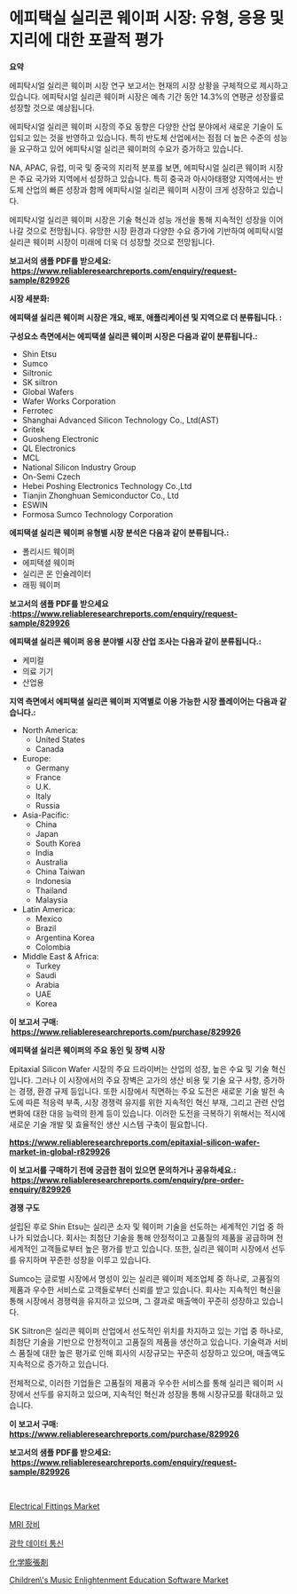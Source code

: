 <p><h1>에피택실 실리콘 웨이퍼 시장: 유형, 응용 및 지리에 대한 포괄적 평가</h1></p><p><strong>요약</strong></p>
<p><p>에피탁시얼 실리콘 웨이퍼 시장 연구 보고서는 현재의 시장 상황을 구체적으로 제시하고 있습니다. 에피탁시얼 실리콘 웨이퍼 시장은 예측 기간 동안 14.3%의 연평균 성장률로 성장할 것으로 예상됩니다.</p><p>에피탁시얼 실리콘 웨이퍼 시장의 주요 동향은 다양한 산업 분야에서 새로운 기술이 도입되고 있는 것을 반영하고 있습니다. 특히 반도체 산업에서는 점점 더 높은 수준의 성능을 요구하고 있어 에피탁시얼 실리콘 웨이퍼의 수요가 증가하고 있습니다.</p><p>NA, APAC, 유럽, 미국 및 중국의 지리적 분포를 보면, 에피탁시얼 실리콘 웨이퍼 시장은 주요 국가와 지역에서 성장하고 있습니다. 특히 중국과 아시아태평양 지역에서는 반도체 산업의 빠른 성장과 함께 에피탁시얼 실리콘 웨이퍼 시장이 크게 성장하고 있습니다.</p><p>에피탁시얼 실리콘 웨이퍼 시장은 기술 혁신과 성능 개선을 통해 지속적인 성장을 이어나갈 것으로 전망됩니다. 유망한 시장 환경과 다양한 수요 증가에 기반하여 에피탁시얼 실리콘 웨이퍼 시장이 미래에 더욱 더 성장할 것으로 전망됩니다.</p></p>
<p><strong>보고서의 샘플 PDF를 받으세요: &nbsp;<a href="https://www.reliableresearchreports.com/enquiry/request-sample/829926">https://www.reliableresearchreports.com/enquiry/request-sample/829926</a></strong></p>
<p><strong>시장 세분화:</strong></p>
<p><strong> 에피택셜 실리콘 웨이퍼 시장은 개요, 배포, 애플리케이션 및 지역으로 더 분류됩니다. :</strong></p>
<p><strong>구성요소 측면에서는 에피택셜 실리콘 웨이퍼 시장은 다음과 같이 분류됩니다.:</strong></p>
<p><ul><li>Shin Etsu</li><li>Sumco</li><li>Siltronic</li><li>SK siltron</li><li>Global Wafers</li><li>Wafer Works Corporation</li><li>Ferrotec</li><li>Shanghai Advanced Silicon Technology Co., Ltd(AST)</li><li>Gritek</li><li>Guosheng Electronic</li><li>QL Electronics</li><li>MCL</li><li>National Silicon Industry Group</li><li>On-Semi Czech</li><li>Hebei Poshing Electronics Technology Co.,Ltd</li><li>Tianjin Zhonghuan Semiconductor Co., Ltd</li><li>ESWIN</li><li>Formosa Sumco Technology Corporation</li></ul></p>
<p><strong> 에피택셜 실리콘 웨이퍼 유형별 시장 분석은 다음과 같이 분류됩니다.:</strong></p>
<p><ul><li>폴리시드 웨이퍼</li><li>에피택셜 웨이퍼</li><li>실리콘 온 인슐레이터</li><li>래핑 웨이퍼</li></ul></p>
<p><strong>보고서의 샘플 PDF를 받으세요 :<a href="https://www.reliableresearchreports.com/enquiry/request-sample/829926">https://www.reliableresearchreports.com/enquiry/request-sample/829926</a></strong></p>
<p><strong> 에피택셜 실리콘 웨이퍼 응용 분야별 시장 산업 조사는 다음과 같이 분류됩니다.:</strong></p>
<p><ul><li>케미컬</li><li>의료 기기</li><li>산업용</li></ul></p>
<p><strong>지역 측면에서 에피택셜 실리콘 웨이퍼 지역별로 이용 가능한 시장 플레이어는 다음과 같습니다.:</strong></p>
<p><ul>
    <li>
        North America:
        <ul>
            <li>United States</li>
            <li>Canada</li>
        </ul>
    </li>
    <li>
        Europe:
        <ul>
            <li>Germany</li>
            <li>France</li>
            <li>U.K.</li>
            <li>Italy</li>
            <li>Russia</li>
        </ul>
    </li>
    <li>
        Asia-Pacific:
        <ul>
            <li>China</li>
            <li>Japan</li>
            <li>South Korea</li>
            <li>India</li>
            <li>Australia</li>
            <li>China Taiwan</li>
            <li>Indonesia</li>
            <li>Thailand</li>
            <li>Malaysia</li>
        </ul>
    </li>
    <li>
        Latin America:
        <ul>
            <li>Mexico</li>
            <li>Brazil</li>
            <li>Argentina Korea</li>
            <li>Colombia</li>
        </ul>
    </li>
    <li>
        Middle East & Africa:
        <ul>
            <li>Turkey</li>
            <li>Saudi</li>
            <li>Arabia</li>
            <li>UAE</li>
            <li>Korea</li>
        </ul>
    </li>
    </ul></p>
<p><strong>이 보고서 구매: &nbsp;<a href="https://www.reliableresearchreports.com/purchase/829926">https://www.reliableresearchreports.com/purchase/829926</a></strong></p>
<p><strong>에피택셜 실리콘 웨이퍼의 주요 동인 및 장벽 시장</strong></p>
<p><p>Epitaxial Silicon Wafer 시장의 주요 드라이버는 산업의 성장, 높은 수요 및 기술 혁신입니다. 그러나 이 시장에서의 주요 장벽은 고가의 생산 비용 및 기술 요구 사항, 증가하는 경쟁, 환경 규제 등입니다. 또한 시장에서 직면하는 주요 도전은 새로운 기술 발전 속도에 따른 적응력 부족, 시장 경쟁력 유지를 위한 지속적인 혁신 부재, 그리고 관련 산업 변화에 대한 대응 능력의 한계 등이 있습니다. 이러한 도전을 극복하기 위해서는 적시에 새로운 기술 개발 및 효율적인 생산 시스템 구축이 필요합니다.</p></p>
<p><strong><a href="https://www.reliableresearchreports.com/epitaxial-silicon-wafer-market-in-global-r829926">https://www.reliableresearchreports.com/epitaxial-silicon-wafer-market-in-global-r829926</a></strong></p>
<p><strong>이 보고서를 구매하기 전에 궁금한 점이 있으면 문의하거나 공유하세요.: &nbsp;<a href="https://www.reliableresearchreports.com/enquiry/pre-order-enquiry/829926">https://www.reliableresearchreports.com/enquiry/pre-order-enquiry/829926</a></strong></p>
<p><strong>경쟁 구도</strong></p>
<p><p>설립된 후로 Shin Etsu는 실리콘 소자 및 웨이퍼 기술을 선도하는 세계적인 기업 중 하나가 되었습니다. 회사는 최첨단 기술을 통해 안정적이고 고품질의 제품을 공급하며 전 세계적인 고객들로부터 높은 평가를 받고 있습니다. 또한, 실리콘 웨이퍼 시장에서 선두를 유지하며 꾸준한 성장을 이루고 있습니다.</p><p>Sumco는 글로벌 시장에서 명성이 있는 실리콘 웨이퍼 제조업체 중 하나로, 고품질의 제품과 우수한 서비스로 고객들로부터 신뢰를 받고 있습니다. 회사는 지속적인 혁신을 통해 시장에서 경쟁력을 유지하고 있으며, 그 결과로 매출액이 꾸준히 성장하고 있습니다.</p><p>SK Siltron은 실리콘 웨이퍼 산업에서 선도적인 위치를 차지하고 있는 기업 중 하나로, 최첨단 기술을 기반으로 안정적이고 고품질의 제품을 생산하고 있습니다. 기술력과 서비스 품질에 대한 높은 평가로 인해 회사의 시장규모는 꾸준히 성장하고 있으며, 매출액도 지속적으로 증가하고 있습니다.</p><p>전체적으로, 이러한 기업들은 고품질의 제품과 우수한 서비스를 통해 실리콘 웨이퍼 시장에서 선두를 유지하고 있으며, 지속적인 혁신과 성장을 통해 시장규모를 확대하고 있습니다.</p></p>
<p><strong>이 보고서 구매: &nbsp; <a href="https://www.reliableresearchreports.com/purchase/829926">https://www.reliableresearchreports.com/purchase/829926</a></strong></p>
<p><strong>보고서의 샘플 PDF를 받으세요: &nbsp;<a href="https://www.reliableresearchreports.com/enquiry/request-sample/829926">https://www.reliableresearchreports.com/enquiry/request-sample/829926</a></strong><strong></strong></p>
<p>&nbsp;</p>
<p><p><a href="https://github.com/angelajermaine/Market-Research-Report-List-2/blob/main/electrical-fittings-market.md">Electrical Fittings Market</a></p><p><a href="https://github.com/Penelolack456456/Market-Research-Report-List-1/blob/main/667277224005.md">MRI 장비</a></p><p><a href="https://github.com/vsr06p4p49/Market-Research-Report-List-1/blob/main/569650623981.md">광학 데이터 통신</a></p><p><a href="https://github.com/ReganWisoky2023/Market-Research-Report-List-1/blob/main/223158224709.md">化学膨張剤</a></p><p><a href="https://www.linkedin.com/pulse/childrens-music-enlightenment-education-software-market-size-n2qhf?trackingId=by1i%2B1RJzAYwbCCccQNp5Q%3D%3D">Children\'s Music Enlightenment Education Software Market</a></p></p>